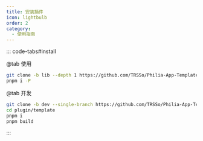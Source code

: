 ```yaml
---
title: 安装插件
icon: lightbulb
order: 2
category:
  - 使用指南
---
```


::: code-tabs#install

@tab 使用

```sh
git clone -b lib --depth 1 https://github.com/TRSSo/Philia-App-Template plugin/template
pnpm i -P
```

@tab 开发

```sh
git clone -b dev --single-branch https://github.com/TRSSo/Philia-App-Template plugin/template
cd plugin/template
pnpm i
pnpm build
```

:::

